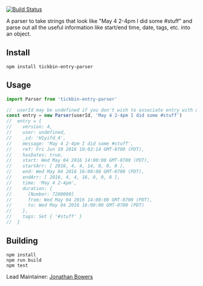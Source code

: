 [![Build Status](https://semaphoreci.com/api/v1/jonotron/entry-parser/branches/master/shields_badge.svg)](https://semaphoreci.com/jonotron/entry-parser)

A parser to take strings that look like "May 4 2-4pm I did some #stuff" and parse out all the useful information like start/end time, date, tags, etc. into an object.

## Install

```
npm install tickbin-entry-parser
```

## Usage

```javascript
import Parser from 'tickbin-entry-parser'

//  userId may be undefined if you don't wish to associate entry with user
const entry = new Parser(userId, 'May 4 2-4pm I did some #stuff')
//  entry = {
//    version: 4,
//    user: undefined,
//    _id: 'H1yifd_4',
//    message: 'May 4 2-4pm I did some #stuff',
//    ref: Fri Jun 10 2016 10:02:14 GMT-0700 (PDT),
//    hasDates: true,
//    start: Wed May 04 2016 14:00:00 GMT-0700 (PDT),
//    startArr: [ 2016, 4, 4, 14, 0, 0, 0 ],
//    end: Wed May 04 2016 16:00:00 GMT-0700 (PDT),
//    endArr: [ 2016, 4, 4, 16, 0, 0, 0 ],
//    time: 'May 4 2-4pm',
//    duration: {
//      [Number: 7200000]
//      from: Wed May 04 2016 14:00:00 GMT-0700 (PDT),
//      to: Wed May 04 2016 16:00:00 GMT-0700 (PDT)
//    },
//    tags: Set { '#stuff' }
//  }
```

## Building

```
npm install
npm run build
npm test
```

Lead Maintainer: [Jonathan Bowers](https://github.com/jonotron)

